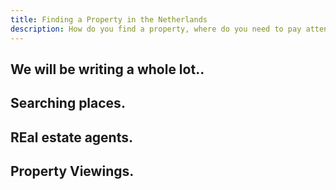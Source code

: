 ```yaml
---
title: Finding a Property in the Netherlands
description: How do you find a property, where do you need to pay attention to when visiting a home 
---
```


We will be writing a whole lot.. 
---

## Searching places. 

## REal estate agents. 

## Property Viewings. 